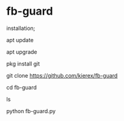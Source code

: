 # fb-guard

installation;

apt update 

apt upgrade 

pkg install git 

git clone https://github.com/kierex/fb-guard

cd fb-guard

ls

python fb-guard.py